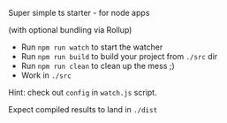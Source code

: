 Super simple ts starter - for node apps

(with optional bundling via Rollup)

- Run `npm run watch` to start the watcher
- Run `npm run build` to build your project from `./src` dir
- Run `npm run clean` to clean up the mess ;)
- Work in `./src`

Hint: check out `config` in `watch.js` script.

Expect compiled results to land in `./dist`
